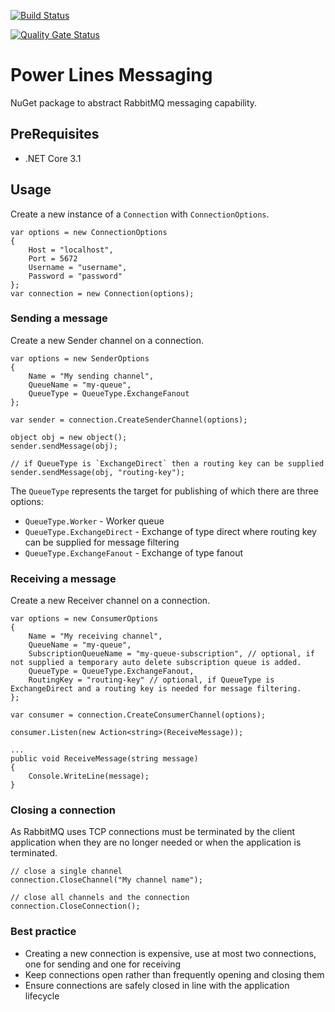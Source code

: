 [![Build Status](https://dev.azure.com/johnwatson484/John%20D%20Watson/_apis/build/status/Power%20Lines%20Messaging?branchName=main)](https://dev.azure.com/johnwatson484/John%20D%20Watson/_build/latest?definitionId=47&branchName=main)

[![Quality Gate Status](https://sonarcloud.io/api/project_badges/measure?project=johnwatson484_power-lines-messaging&metric=alert_status)](https://sonarcloud.io/dashboard?id=johnwatson484_power-lines-messaging)

# Power Lines Messaging
NuGet package to abstract RabbitMQ messaging capability.

## PreRequisites
- .NET Core 3.1

## Usage
Create a new instance of a `Connection` with `ConnectionOptions`.

```
var options = new ConnectionOptions
{
    Host = "localhost",
    Port = 5672
    Username = "username",
    Password = "password"
};
var connection = new Connection(options);
```

### Sending a message
Create a new Sender channel on a connection.

```
var options = new SenderOptions
{
    Name = "My sending channel",
    QueueName = "my-queue",
    QueueType = QueueType.ExchangeFanout
};

var sender = connection.CreateSenderChannel(options);

object obj = new object();
sender.sendMessage(obj);

// if QueueType is `ExchangeDirect` then a routing key can be supplied
sender.sendMessage(obj, "routing-key");
```

The `QueueType` represents the target for publishing of which there are three options:
- `QueueType.Worker` - Worker queue
- `QueueType.ExchangeDirect` - Exchange of type direct where routing key can be supplied for message filtering
- `QueueType.ExchangeFanout` - Exchange of type fanout

### Receiving a message
Create a new Receiver channel on a connection.

```
var options = new ConsumerOptions
{
    Name = "My receiving channel",
    QueueName = "my-queue",
    SubscriptionQueueName = "my-queue-subscription", // optional, if not supplied a temporary auto delete subscription queue is added.
    QueueType = QueueType.ExchangeFanout,
    RoutingKey = "routing-key" // optional, if QueueType is ExchangeDirect and a routing key is needed for message filtering.
};

var consumer = connection.CreateConsumerChannel(options);

consumer.Listen(new Action<string>(ReceiveMessage));

...
public void ReceiveMessage(string message)
{
    Console.WriteLine(message);
}
```

### Closing a connection
As RabbitMQ uses TCP connections must be terminated by the client application when they are no longer needed or when the application is terminated.

```
// close a single channel
connection.CloseChannel("My channel name");

// close all channels and the connection
connection.CloseConnection();
```

### Best practice
- Creating a new connection is expensive, use at most two connections, one for sending and one for receiving
- Keep connections open rather than frequently opening and closing them
- Ensure connections are safely closed in line with the application lifecycle
